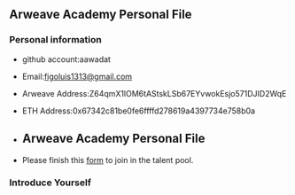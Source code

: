 ## Arweave Academy Personal File

### Personal information

- github account:aawadat
- Email:figoluis1313@gmail.com
- Arweave Address:Z64qmX1lOM6tAStskLSb67EYvwokEsjo571DJID2WqE
- ETH Address:0x67342c81be0fe6ffffd278619a4397734e758b0a
- ## Arweave Academy Personal File


- Please finish this [form](https://docs.google.com/forms/d/e/1FAIpQLSfWA5fIIcBgmRppm3jNz5vmf9Mai_QMVil-2pO4r7YKn_Zhtw/viewform?usp=sf_link) to join in the talent pool.

### Introduce Yourself



